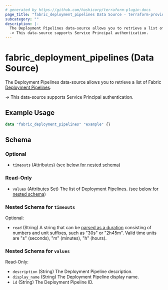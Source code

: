 ```yaml
---
# generated by https://github.com/hashicorp/terraform-plugin-docs
page_title: "fabric_deployment_pipelines Data Source - terraform-provider-fabric"
subcategory: ""
description: |-
  The Deployment Pipelines data-source allows you to retrieve a list of Fabric Deployment Pipelines https://learn.microsoft.com/fabric/cicd/deployment-pipelines/intro-to-deployment-pipelines.
  -> This data-source supports Service Principal authentication.
---
```


# fabric_deployment_pipelines (Data Source)

The Deployment Pipelines data-source allows you to retrieve a list of Fabric [Deployment Pipelines](https://learn.microsoft.com/fabric/cicd/deployment-pipelines/intro-to-deployment-pipelines).

-> This data-source supports Service Principal authentication.

## Example Usage

```terraform
data "fabric_deployment_pipelines" "example" {}
```

<!-- schema generated by tfplugindocs -->
## Schema

### Optional

- `timeouts` (Attributes) (see [below for nested schema](#nestedatt--timeouts))

### Read-Only

- `values` (Attributes Set) The list of Deployment Pipelines. (see [below for nested schema](#nestedatt--values))

<a id="nestedatt--timeouts"></a>

### Nested Schema for `timeouts`

Optional:

- `read` (String) A string that can be [parsed as a duration](https://pkg.go.dev/time#ParseDuration) consisting of numbers and unit suffixes, such as "30s" or "2h45m". Valid time units are "s" (seconds), "m" (minutes), "h" (hours).

<a id="nestedatt--values"></a>

### Nested Schema for `values`

Read-Only:

- `description` (String) The Deployment Pipeline description.
- `display_name` (String) The Deployment Pipeline display name.
- `id` (String) The Deployment Pipeline ID.
